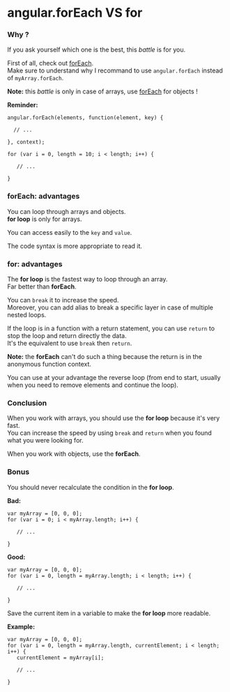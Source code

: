 # angular.forEach VS for

### Why ?

If you ask yourself which one is the best, this *battle* is for you.

First of all, check out [forEach](../methods/forEach.md).  
Make sure to understand why I recommand to use `angular.forEach` instead of `myArray.forEach`.

**Note:** this *battle* is only in case of arrays, use [forEach](../methods/forEach.md) for objects !

**Reminder:**

```
angular.forEach(elements, function(element, key) {

  // ...
  
}, context);

for (var i = 0, length = 10; i < length; i++) {

   // ...

}
```

### forEach: advantages

You can loop through arrays and objects.  
**for loop** is only for arrays.

You can access easily to the `key` and `value`.

The code syntax is more appropriate to read it.

### for: advantages

The **for loop** is the fastest way to loop through an array.  
Far better than **forEach**.

You can `break` it to increase the speed.  
Moreover, you can add alias to break a specific layer in case of multiple nested loops.

If the loop is in a function with a return statement, you can use `return` to stop the loop and return directly the data.  
It's the equivalent to use `break` then `return`.

**Note:** the **forEach** can't do such a thing because the return is in the anonymous function context.

You can use at your advantage the reverse loop (from end to start, usually when you need to remove elements and continue the loop).

### Conclusion

When you work with arrays, you should use the **for loop** because it's very fast.  
You can increase the speed by using `break` and `return` when you found what you were looking for.

When you work with objects, use the **forEach**.

### Bonus

You should never recalculate the condition in the **for loop**.

**Bad:**

```
var myArray = [0, 0, 0];
for (var i = 0; i < myArray.length; i++) {

   // ...

}
```

**Good:**

```
var myArray = [0, 0, 0];
for (var i = 0, length = myArray.length; i < length; i++) {

   // ...

}
```

Save the current item in a variable to make the **for loop** more readable.

**Example:**

```
var myArray = [0, 0, 0];
for (var i = 0, length = myArray.length, currentElement; i < length; i++) {
   currentElement = myArray[i];

   // ...

}
```
